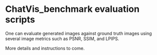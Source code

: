 # ChatVis_benchmark evaluation scripts

One can evaluate generated images against ground truth images using several image metrics such as PSNR, SSIM, and LPIPS.

More details and instructions to come.
